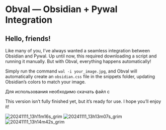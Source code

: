 # Obval — Obsidian + Pywal Integration

## Hello, friends!

Like many of you, I’ve always wanted a seamless integration between Obsidian and Pywal. Up until now, this required downloading a script and running it manually. But with Obval, everything happens automatically!

Simply run the command `wal -i your_image.jpg`, and Obval will automatically create an `obsidian.css` file in the snippets folder, updating Obsidian’s colors to match your image.

Для использования необходимо скачать файл с 


This version isn’t fully finished yet, but it’s ready for use. I hope you’ll enjoy it!


![20241111_13h11m16s_grim](https://github.com/user-attachments/assets/3b4a73ef-937d-4195-9378-791a73300c86)
![20241111_13h13m07s_grim](https://github.com/user-attachments/assets/dd1a8422-2d41-486a-bcbc-e124351c669b)
![20241111_13h14m42s_grim](https://github.com/user-attachments/assets/be8d1f3e-3f8b-43fe-9319-de5a1156f696)

